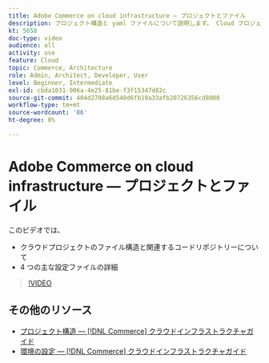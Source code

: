 ```yaml
---
title: Adobe Commerce on cloud infrastructure — プロジェクトとファイル
description: プロジェクト構造と yaml ファイルについて説明します。 Cloud プロジェクトのファイル構造と必要なリポジトリをすべて理解します。
kt: 5658
doc-type: video
audience: all
activity: use
feature: Cloud
topic: Commerce, Architecture
role: Admin, Architect, Developer, User
level: Beginner, Intermediate
exl-id: cbda1031-906a-4e25-81be-f3f15347d82c
source-git-commit: 404d2708a6d540d6fb19a33afb20726356cd8000
workflow-type: tm+mt
source-wordcount: '86'
ht-degree: 0%

---
```


# Adobe Commerce on cloud infrastructure — プロジェクトとファイル

このビデオでは、

- クラウドプロジェクトのファイル構造と関連するコードリポジトリーについて
- 4 つの主な設定ファイルの詳細

>[!VIDEO](https://video.tv.adobe.com/v/35694?quality=12&learn=on)

## その他のリソース

- [プロジェクト構造 — [!DNL Commerce] クラウドインフラストラクチャガイド](https://experienceleague.adobe.com/docs/commerce-cloud-service/user-guide/project/file-structure.html)
- [環境の設定 — [!DNL Commerce] クラウドインフラストラクチャガイド](https://experienceleague.adobe.com/docs/commerce-cloud-service/user-guide/configure/overview.html)
